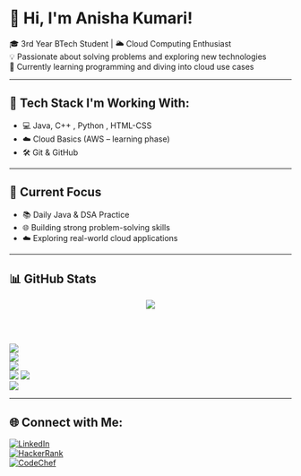 # 💫 Hi, I'm Anisha Kumari!

🎓 3rd Year BTech Student | 🌥️ Cloud Computing Enthusiast  
💡 Passionate about solving problems and exploring new technologies  
🚀 Currently learning programming and diving into cloud use cases

---

## 🔧 Tech Stack I'm Working With:
- 💻 Java, C++ , Python , HTML-CSS
- ☁️ Cloud Basics (AWS – learning phase)
- 🛠️ Git & GitHub

---

## 📌 Current Focus
- 📚 Daily Java & DSA Practice  
- 🌐 Building strong problem-solving skills  
- ☁️ Exploring real-world cloud applications

---

## 📊 GitHub Stats

<p align="center">
  
  <!-- Animated Intro with Typing Effect -->
  <img src="https://readme-typing-svg.demolab.com?font=Georgia&size=22&duration=3000&pause=1000&color=F49AC2&center=true&vCenter=true&width=500&lines=Hi+%F0%9F%91%8B+I'm+Anisha+Kumari.;BTech+CS+Student+%7C+Cloud+Enthusiast.;Java+Lover+%7C+Code+%26+Coffee+%E2%98%95%EF%B8%8F;Building+Projects+with+Purpose!" />

  <br><br>

  <!-- Summary Card -->
  <img src="https://github-profile-summary-cards.vercel.app/api/cards/profile-details?username=anishasuman&theme=ayu-mirage" />
  <br>

  <!-- GitHub Stats Card -->
  <img src="https://github-readme-stats.vercel.app/api?username=anishasuman&show_icons=true&count_private=true&theme=ayu-mirage&hide_title=false&hide_border=false&rank_icon=github&include_all_commits=true" />
  <br>

  <!-- Streaks Card -->
  <img src="https://github-readme-streak-stats.herokuapp.com?user=anishasuman&theme=ayu-mirage&hide_border=false&ring=FFB6C1&fire=F49AC2&currStreakLabel=F49AC2" />
  <br>

  <!-- Languages and Tools -->
  <img src="https://github-profile-summary-cards.vercel.app/api/cards/repos-per-language?username=anishasuman&theme=ayu-mirage" />
  <img src="https://github-profile-summary-cards.vercel.app/api/cards/most-commit-language?username=anishasuman&theme=ayu-mirage" />
  <br>

  <!-- Contribution Activity Graph -->
  <img src="https://github-readme-activity-graph.cyclic.app/graph?username=anishasuman&theme=ayu-mirage&area=true&hide_border=false&color=F49AC2&line=FFB6C1" />
  
</p>



---

## 🌐 Connect with Me:

[![LinkedIn](https://img.shields.io/badge/LinkedIn-blue?style=for-the-badge&logo=linkedin)](https://www.linkedin.com/in/anisha-kumari-68522426a/)  
[![HackerRank](https://img.shields.io/badge/HackerRank-2EC866?style=for-the-badge&logo=HackerRank&logoColor=white)](https://www.hackerrank.com/profile/anisha77suman191)  
[![CodeChef](https://img.shields.io/badge/CodeChef-5B4638?style=for-the-badge&logo=CodeChef&logoColor=white)](https://www.codechef.com/users/anisha_23)
